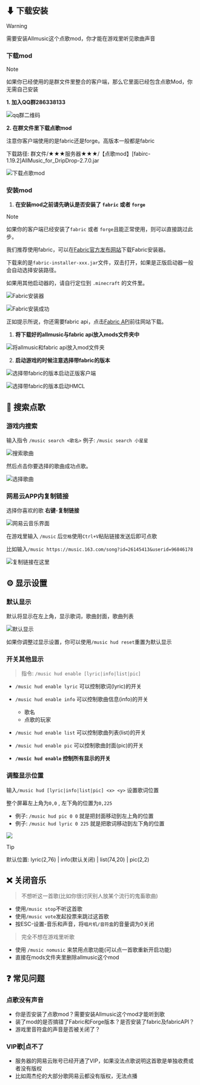 ##  ⬇ 下载安装

> [!warning]
> 需要安装Allmusic这个点歌mod，你才能在游戏里听见歌曲声音

### 下载mod

> [!note]
> 如果你已经使用的是群文件里整合的客户端，那么它里面已经包含点歌Mod，你无需自己安装

**1. 加入QQ群286338133**

<img src="pics/qq.png" class="size" alt="qq群二维码"/>

**2. 在群文件里下载点歌mod**

注意你客户端使用的是fabric还是forge。高版本一般都是fabric

下载路径: 群文件/★★★服务器★★★/【点歌mod】[fabirc-1.19.2]AllMusic_for_DripDrop-2.7.0.jar

![下载点歌mod](pics/allmusic/download.png)

### 安装mod
1. **在安装mod之前请先确认是否安装了 `fabric` 或者 `forge`**

> [!note]
> 如果你的客户端已经安装了`fabric` 或者 `forge`且能正常使用，则可以直接跳过此步。

我们推荐使用fabric，可以在[Fabric官方发布网站](https://fabricmc.net/use/)下载Fabric安装器。

下载来的是`fabric-installer-xxx.jar`文件，双击打开，如果是正版启动器一般会自动选择安装路径。
    
如果用其他启动器的，请自行定位到 `.minecraft` 的文件里。

![Fabric安装器](pics/fabric.png)

![Fabric安装成功](pics/fabricapi.png)

正如提示所说，你还需要fabric api，点击[Fabric API](https://www.curseforge.com/minecraft/mc-mods/fabric-api/)前往网站下载。

1. **将下载好的allmusic与fabric api放入mods文件夹中**

![将allmusic和fabric api放入mod文件夹](pics/mods.png)

2. **启动游戏的时候注意选择带fabric的版本**

![选择带fabric的版本启动正版客户端](pics/startgame.png)

![选择带fabric的版本启动HMCL](pics/startgame2.png)

## 🔎 搜索点歌

### 游戏内搜索

输入指令 `/music search <歌名>` 例子: `/music search 小星星`

![搜索歌曲](pics/allmusic/musicsearch.png)

然后点击你要选择的歌曲成功点歌。

![选择歌曲](pics/allmusic/musicselect.png)

### 网易云APP内复制链接

选择你喜欢的歌 **右键**-**复制链接**

![网易云音乐界面](pics/allmusic/wangyiyun.png)

在游戏里输入 `/music` 后`空格`使用`Ctrl+V`粘贴链接发送后即可点歌

比如输入`/music https://music.163.com/song?id=26145413&userid=96846178`

![复制链接在这里](pics/allmusic/musiccopy.png)

## ⚙️ 显示设置

### 默认显示

默认将显示在左上角，显示歌词，歌曲封面，歌曲列表

![默认显示](pics/allmusic/default.png)

如果你调整过显示设置，你可以使用`/music hud reset`重置为默认显示

### 开关其他显示
> 指令: `/music hud enable [lyric|info|list|pic]`

+ `/music hud enable lyric` 可以控制歌词(lyric)的开关

+ `/music hud enable info` 可以控制歌曲信息(info)的开关
  + 歌名
  + 点歌的玩家

+ `/music hud enable list` 可以控制歌曲列表(list)的开关

+ `/music hud enable pic` 可以控制歌曲封面(pic)的开关

+ **`/music hud enable` 控制所有显示的开关**

### 调整显示位置

输入`/music hud [lyric|info|list|pic] <x> <y>` 设置歌词位置

整个屏幕左上角为`0,0` , 左下角的位置为`0,225`

+ 例子: `/music hud pic 0 0` 就是把封面移动到左上角的位置
+ 例子: `/music hud lyric 0 225` 就是把歌词移动到左下角的位置

![](pics/allmusic/musiclyric.png)

> [!tip]
> 默认位置: lyric(2,76) | info(默认关闭) | list(74,20) | pic(2,2)

## ❌ 关闭音乐

> 不想听这一首歌(比如你很讨厌别人放某个流行的鬼畜歌曲) 
+ 使用`/music stop`不听这首歌
+ 使用`/music vote`发起投票来跳过这首歌
+ 按ESC-设置-音乐和声音，将`唱片机/音符盒`的音量调为0关闭

> 完全不想在游戏里听歌
+ 使用 `/music nomusic` 来禁用点歌功能(可以点一首歌重新开启功能)
+ 直接在mods文件夹里删除allmusic这个mod

##  ❓ 常见问题

### 点歌没有声音

+ 你是否安装了点歌mod？需要安装Allmusic这个mod才能听到歌
+ 装了mod的是否搞错了Fabric和Forge版本？是否安装了fabric及fabricAPI？
+ 游戏里音符盒的声音是否被关闭了？

### VIP歌|点不了

+ 服务器的网易云账号已经开通了VIP，如果没法点歌说明这首歌是单独收费或者没有版权
+ 比如周杰伦的大部分歌网易云都没有版权，无法点播